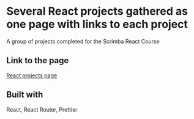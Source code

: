 # Several React projects gathered as one page with links to each project

A group of projects completed for the Scrimba React Course

## Link to the page

[React projects page](https://dimterion.github.io/React-projects/)

## Built with

React, React Router, Prettier
